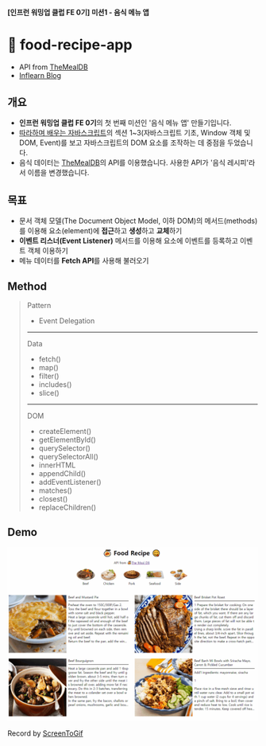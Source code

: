 #### [인프런 워밍업 클럽 FE 0기] 미션1 - 음식 메뉴 앱

# 🍝 food-recipe-app

- API from [TheMealDB](https://www.themealdb.com)
- [Inflearn Blog](https://www.inflearn.com/blogs/6660)

## 개요

- **인프런 워밍업 클럽 FE 0기**의 첫 번째 미션인 '음식 메뉴 앱' 만들기입니다.
- [따라하며 배우는 자바스크립트](https://www.inflearn.com/course/따라하며-배우는-자바스크립트)의 섹션 1~3(자바스크립트 기초, Window 객체 및 DOM, Event)를 보고 자바스크립트의 DOM 요소를 조작하는 데 중점을 두었습니다.
- 음식 데이터는 [TheMealDB](https://www.themealdb.com)의 API를 이용했습니다. 사용한 API가 '음식 레시피'라서 이름을 변경했습니다.

## 목표

- 문서 객체 모델(The Document Object Model, 이하 DOM)의 메서드(methods)를 이용해 요소(element)에 **접근**하고 **생성**하고 **교체**하기
- **이벤트 리스너(Event Listener)** 메서드를 이용해 요소에 이벤트를 등록하고 이벤트 객체 이용하기
- 메뉴 데이터를 **Fetch API**를 사용해 불러오기

## Method

> Pattern
>
> - Event Delegation
>
> ---
>
> Data
>
> - fetch()
> - map()
> - filter()
> - includes()
> - slice()
>
> ---
>
> DOM
>
> - createElement()
> - getElementById()
> - querySelector()
> - querySelectorAll()
> - innerHTML
> - appendChild()
> - addEventListener()
> - matches()
> - closest()
> - replaceChildren()

## Demo

![Alt text](/1-food-recipe-app/src/img/food-recipe-app.gif)

Record by [ScreenToGif](https://www.screentogif.com/)
